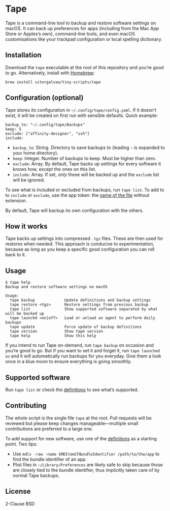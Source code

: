 # Tape

Tape is a command-line tool to backup and restore software settings on macOS. It can back up preferences for apps (including from the Mac App Store or Apples’s own), command-line tools, and even macOS customisations like your trackpad configuration or local spelling dictionary.

## Installation

Download the `tape` executable at the root of this repository and you’re good to go. Alternatively, install with [Homebrew](https://brew.sh):

```shell
brew install vitorgalvao/tiny-scripts/tape
```

## Configuration (optional)

Tape stores its configuration in `~/.config/tape/config.yaml`. If it doesn’t exist, it will be created on first run with sensible defaults. Quick example:

```
backup_to: "~/.config/tape/Backups"
keep: 5
exclude: ["affinity-designer", "ssh"]
include:
```

* `backup_to`: String. Directory to save backups to (leading `~` is expanded to your home directory).
* `keep`: Integer. Number of backups to keep. Must be higher than zero.
* `exclude`: Array. By default, Tape backs up settings for every software it knows how, except the ones on this list.
* `include`: Array. If set, *only* these will be backed up and the `exclude` list will be ignored.

To see what is included or excluded from backups, run `tape list`. To add to to `include` or `exclude`, use the app token: the [name of the file](https://github.com/vitorgalvao/tape/tree/main/Definitions) without extension.

By default, Tape will backup its own configuration with the others.

## How it works

Tape backs up settings into compressed `.tgz` files. These are then used for restores when needed. This approach is conducive to experimentation, because as long as you keep a specific good configuration you can roll back to it.

## Usage

```console
$ tape help
Backup and restore software settings on macOS

Usage:
  tape backup             Update definitions and backup settings
  tape restore <tgz>      Restore settings from previous backup
  tape list               Show supported software separated by what will be backed up
  tape launchd <on|off>   Load or unload an agent to perform daily backups
  tape update             Force update of backup definitions
  tape version            Show tape version
  tape help               Show this help
```

If you intend to run Tape on-demand, run `tape backup` on occasion and you’re good to go. But if you want to set it and forget it, run `tape launched on` and it will automatically run backups for you everyday. Give them a look once in a blue moon to ensure everything is going smoothly.

## Supported software

Run `tape list` or check the [definitions](https://github.com/vitorgalvao/tape/tree/main/Definitions) to see what’s supported.

## Contributing

The whole script is the single file `tape` at the root. Pull requests will be reviewed but please keep changes manageable—multiple small contributions are preferred to a large one.

To add support for new software, use one of the [definitions](https://github.com/vitorgalvao/tape/tree/main/Definitions) as a starting point. Two tips:

* Use `mdls -raw -name kMDItemCFBundleIdentifier /path/to/the/app` to find the bundle identifier of an app.
* Plist files in `~/Library/Preferences` are likely safe to skip because those are closely tied to the bundle identifier, thus implicitly taken care of by normal Tape backups.

## License

2-Clause BSD
